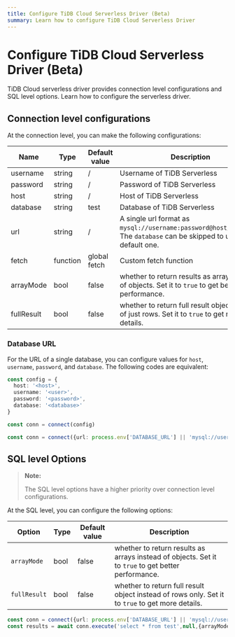 ```yaml
---
title: Configure TiDB Cloud Serverless Driver (Beta)
summary: Learn how to configure TiDB Cloud Serverless Driver
---
```


# Configure TiDB Cloud Serverless Driver (Beta)

TiDB Cloud serverless driver provides connection level configurations and SQL level options. Learn how to configure the serverless driver.

## Connection level configurations

At the connection level, you can make the following configurations:

| Name       | Type       | Default value     | Description                                                                                                    |
|------------|------------|--------------|-------------------------------------------------------------------------------------------------------------------------|
| username   | string     | /            | Username of TiDB Serverless                                                                                             |
| password   | string     | /            | Password of TiDB Serverless                                                                                             |
| host       | string     | /            | Host of TiDB Serverless                                                                                                 |
| database   | string     | test         | Database of TiDB Serverless                                                                                             |
| url        | string     | /            | A single url format as `mysql://username:password@host/database`. The `database` can be skipped to use the default one. |
| fetch      | function   | global fetch | Custom fetch function                                                                                                   |
| arrayMode  | bool       | false        | whether to return results as arrays instead of objects. Set it to `true` to get better performance.                     |
| fullResult | bool       | false        | whether to return full result object instead of just rows. Set it to `true` to get more details.                        |

### Database URL

For the URL of a single database, you can configure values for `host`, `username`, `password`, and `database`. The following codes are equivalent:

```ts
const config = {
  host: '<host>',
  username: '<user>',
  password: '<password>',
  database: '<database>'
}

const conn = connect(config)
```

```ts
const conn = connect({url: process.env['DATABASE_URL'] || 'mysql://username:password@host/database'})
```

## SQL level Options

> **Note:**
>
> The SQL level options have a higher priority over connection level configurations.

At the SQL level, you can configure the following options:

| Option     | Type | Default value | Description                                                                                         |
|------------|------|---------|-----------------------------------------------------------------------------------------------------|
| `arrayMode`  | bool | false   | whether to return results as arrays instead of objects. Set it to `true` to get better performance. |
| `fullResult` | bool | false   | whether to return full result object instead of rows only. Set it to `true` to get more details.                                         |

```ts
const conn = connect({url: process.env['DATABASE_URL'] || 'mysql://username:password@host/database'})
const results = await conn.execute('select * from test',null,{arrayMode:true,fullResult:true})
```
